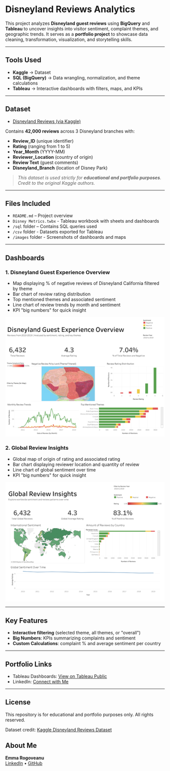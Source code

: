 # Disneyland Reviews Analytics 

This project analyzes **Disneyland guest reviews** using **BigQuery** and **Tableau** to uncover insights into visitor sentiment, complaint themes, and geographic trends. It serves as a **portfolio project** to showcase data cleaning, transformation, visualization, and storytelling skills.

---

## Tools Used

- **Kaggle** → Dataset
- **SQL (BigQuery)** → Data wrangling, normalization, and theme calculations 
- **Tableau** → Interactive dashboards with filters, maps, and KPIs

---

## Dataset

- [Disneyland Reviews (via Kaggle)](https://www.kaggle.com/datasets/arushchillar/disneyland-reviews)  

Contains **42,000 reviews** across 3 Disneyland branches with: 
- **Review_ID** (unique identifier) 
- **Rating** (ranging from 1 to 5) 
- **Year_Month** (YYYY-MM) 
- **Reviewer_Location** (country of origin) 
- **Review Text** (guest comments) 
- **Disneyland_Branch** (location of Disney Park) 

> *This dataset is used strictly for **educational and portfolio purposes**. Credit to the original Kaggle authors.*
---

## Files Included

- `README.md` – Project overview 
- `Disney Metrics.twbx` - Tableau workbook with sheets and dashboards 
- `/sql` folder – Contains SQL queries used 
- `/csv` folder - Datasets exported for Tableau
- `/images` folder - Screenshots of dashboards and maps 

---

## Dashboards  

### 1. Disneyland Guest Experience Overview
- Map displaying % of negative reviews of Disneyland California filtered by theme
- Bar chart of review rating distribution 
- Top mentioned themes and associated sentiment 
- Line chart of review trends by month and sentiment 
- KPI "big numbers" for quick insight

![Disneyland Guest Experience Dashboard](images/guest-experience-dash.png)

### 2. Global Review Insights  
- Global map of origin of rating and associated rating
- Bar chart displaying reviewer location and quantity of review
- Line chart of global sentiment over time 
- KPI "big numbers" for quick insight  

![Global Overview Dashboard](images/global-review-dash.png)

---

## Key Features  

- **Interactive filtering** (selected theme, all themes, or "overall")  
- **Big Numbers**: KPIs summarizing complaints and sentiment  
- **Custom Calculations**: complaint % and average sentiment per country  

---

## Portfolio Links 

- Tableau Dashboards: [View on Tableau Public](https://public.tableau.com/views/DisneylandMetrics/GlobalOverview?:language=en-US&:sid=&:redirect=auth&:display_count=n&:origin=viz_share_link)  
- LinkedIn: [Connect with Me](https://www.linkedin.com/in/emma-rogoveanu)  

---

## License  

This repository is for educational and portfolio purposes only. All rights reserved.

Dataset credit: [Kaggle Disneyland Reviews Dataset](https://www.kaggle.com/datasets/arushchillar/disneyland-reviews)  

## About Me

**Emma Rogoveanu**  
[LinkedIn](https://www.linkedin.com/in/emma-rogoveanu) • [GitHub](https://github.com/emmabellerogo)
